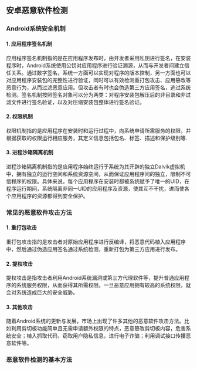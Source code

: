 ## 安卓恶意软件检测
###  Android系统安全机制
#### 1. 应用程序签名机制
应用程序签名机制指的是在应用程序发布时，由开发者采用私钥进行签名，在安装程序时，Android系统使用公钥对应用程序进行验证溯源，从而与开发者间建立信任关系。通过数字签名，系统一方面可以实现对程序的版本控制，另一方面也可以对应用程序安装包的完整性进行验证，同时可以有效检测重打包攻击、应用篡改等恶意行为，从而过滤恶意应用。但攻击者有时也会伪造第三方应用签名，逃过系统检测。签名机制按照签名对象可以分为两类：对程序安装包解压后的非目录和非过滤文件进行签名验证，以及对压缩安装包整体进行签名验证。
#### 2. 权限机制
权限机制指的是应用程序在安装时和运行过程中，向系统申请所需服务的权限，并根据获取的权限运行相应服务，其定义信息包括包名、标签、描述和保护级别等.
#### 3. 进程沙箱隔离机制
进程沙箱隔离机制指的是应用程序始终运行于系统为其开辟的独立Dalvik虚拟机中，拥有独立的运行空间和系统资源空间，从而保证应用程序间的独立，限制不可信程序的权限。具体来说，每个应用程序在安装时都被系统赋予了唯一的UID，在程序运行期间，系统隔离非同一UID的应用程序及资源，使其互不干扰，进而使各个应用程序的资源都得到安全保护。
### 常见的恶意软件攻击方法
#### 1. 重打包攻击
重打包攻击指的是攻击者对原始应用程序进行反编译，将恶意代码植入应用程序中，然后通过伪造应用签名通过系统检测，重新打包为第三方应用进行发布。
#### 2. 提权攻击
提权攻击是指攻击者利用Android系统漏洞或第三方代理软件等，提升普通应用程序的系统服务权限，从而获得其所需权限。一旦恶意应用拥有较高的系统权限，就会对系统造成巨大的安全威胁。
#### 3. 其他攻击
随着Android系统的更新与发展，市场上出现了许多其他的恶意软件攻击方法。比如利用剪切板功能简单且无需申请额外权限的特点，恶意篡改剪切板内容，危害系统安全；植入抓取代码，窃取用户隐私信息，进行电子诈骗；利用调试接口传播恶意软件等。
### 恶意软件检测的基本方法
#### 
